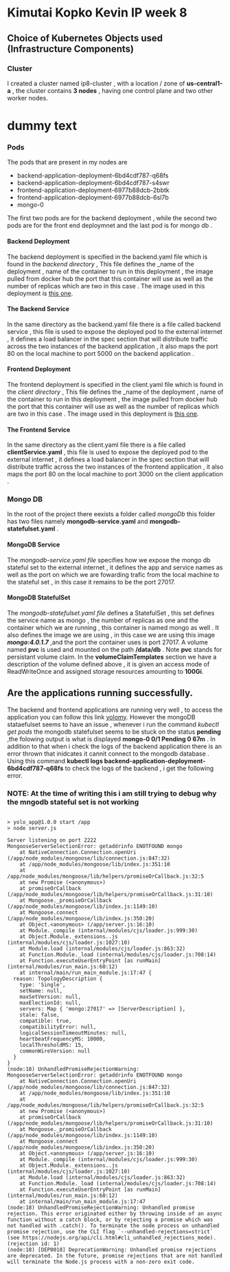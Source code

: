 # Kimutai Kopko Kevin IP week 8 

## Choice of Kubernetes Objects used (Infrastructure Components)
### Cluster 
I created a cluster named ip8-cluster , with a location / zone of __us-central1-a__ , the cluster contains __3 nodes__  , having one control plane and two other worker nodes.
# dummy text


### Pods 
The pods that are present in my nodes are 
- backend-application-deployment-6bd4cdf787-q68fs   
- backend-application-deployment-6bd4cdf787-s4swr    
- frontend-application-deployment-6977b88dcb-2bbtk   
- frontend-application-deployment-6977b88dcb-6sl7b   
- mongo-0  

The first two pods are for the backend deployment , while the second two  pods are for the front end deploymnet  and the last pod is for mongo db .


#### Backend Deployment 
The backend deployment is specified in the backend.yaml file which is found in the _backend directory_ , This file defines the _name of the deployment , name of the container to run in this deployment , the image pulled from docker hub  the port that this container will use as well as the number of replicas which are two in this case . The image used in this deployment is  [this one](https://hub.docker.com/r/kimutaikk/backend_image_yolo).

#### The Backend Service
In the same directory as the backend.yaml file there is a file called backend service , this file is used to expose the deployed pod to the external internet  , it defines a load balancer in the spec section that will  distribute traffic across the two instances of the backend application , it also maps the port 80 on the local machine to port  5000 on the backend application .


#### Frontend Deployment 
The frontend deployment is specified in the client.yaml file which is found in the _client directory_ , This file defines the _name of the deployment , name of the container to run in this deployment , the image pulled from docker hub  the port that this container will use as well as the number of replicas which are two in this case . The image used in this deployment is  [this one](https://hub.docker.com/r/kimutaikk/client_image_yolo).

#### The Frontend Service
In the same directory as the client.yaml file there is a file called __clientService.yaml__ , this file is used to expose the deployed pod to the external internet  , it defines a load balancer in the spec section that will  distribute traffic across the two instances of the frontend application , it also maps the port 80 on the local machine to port  3000 on the client  application .




### Mongo DB 
In the root of the project there eexists a folder called _mongoDb_ this folder has two files namely __mongodb-service.yaml__ and __mongodb-statefulset.yaml__ .

#### MongoDB Service 
The _mongodb-service.yaml file_ specifies how we expose the mongo db stateful set to the external internet , it defines the app and service names as well as the port on which we are fowarding trafic from the local machine to the stateful set , in this case it remains to be the port 27017.

#### MongoDB StatefulSet

The _mongodb-statefulset.yaml file_ defines a StatefulSet , this set defines the service name as mongo , the number of replicas as one and the container which we are running , this container is named mongo as well . It also defines the image we are using , in this case we are using this image ***mongo:4.0.1.7*** ,and the port the container uses is port 27017.
A volume named __pvc__ is used and mounted on the path __/data/db__ .  Note __pvc__ stands for persistant volume claim. In the __volumeClaimTemplates__ section we have a description of the volume defined above ,  it is given an access mode of ReadWriteOnce and assigned storage resources amounting to __100Gi__.


## Are the applications running successfully.

The backend and frontend applications are running very well , 
to access the application you can follow this link [yolomy](http://34.133.21.126/). 
However the mongoDB stataefulset seems to have an issue , whenever i run the command _kubectl get pods_ the mongodb statefulset seems to be stuck on the status __pending__ ,the folowing output is what is displayed __mongo-0      0/1     Pending   0          67m__ . In addition to that when i check the logs of the backend application there is an error thrown that inidcates it cannit connect to the mongodb database . Using this command __kubectl logs backend-application-deployment-6bd4cdf787-q68fs__ to check the logs of the backend , i get the following error.

### NOTE: At the time of writing this i am still trying to debug why the mngodb stateful set is not working


```

> yolo_app@1.0.0 start /app
> node server.js

Server listening on port 2222
MongooseServerSelectionError: getaddrinfo ENOTFOUND mongo
    at NativeConnection.Connection.openUri (/app/node_modules/mongoose/lib/connection.js:847:32)
    at /app/node_modules/mongoose/lib/index.js:351:10
    at /app/node_modules/mongoose/lib/helpers/promiseOrCallback.js:32:5
    at new Promise (<anonymous>)
    at promiseOrCallback (/app/node_modules/mongoose/lib/helpers/promiseOrCallback.js:31:10)
    at Mongoose._promiseOrCallback (/app/node_modules/mongoose/lib/index.js:1149:10)
    at Mongoose.connect (/app/node_modules/mongoose/lib/index.js:350:20)
    at Object.<anonymous> (/app/server.js:16:10)
    at Module._compile (internal/modules/cjs/loader.js:999:30)
    at Object.Module._extensions..js (internal/modules/cjs/loader.js:1027:10)
    at Module.load (internal/modules/cjs/loader.js:863:32)
    at Function.Module._load (internal/modules/cjs/loader.js:708:14)
    at Function.executeUserEntryPoint [as runMain] (internal/modules/run_main.js:60:12)
    at internal/main/run_main_module.js:17:47 {
  reason: TopologyDescription {
    type: 'Single',
    setName: null,
    maxSetVersion: null,
    maxElectionId: null,
    servers: Map { 'mongo:27017' => [ServerDescription] },
    stale: false,
    compatible: true,
    compatibilityError: null,
    logicalSessionTimeoutMinutes: null,
    heartbeatFrequencyMS: 10000,
    localThresholdMS: 15,
    commonWireVersion: null
  }
}
(node:18) UnhandledPromiseRejectionWarning: MongooseServerSelectionError: getaddrinfo ENOTFOUND mongo
    at NativeConnection.Connection.openUri (/app/node_modules/mongoose/lib/connection.js:847:32)
    at /app/node_modules/mongoose/lib/index.js:351:10
    at /app/node_modules/mongoose/lib/helpers/promiseOrCallback.js:32:5
    at new Promise (<anonymous>)
    at promiseOrCallback (/app/node_modules/mongoose/lib/helpers/promiseOrCallback.js:31:10)
    at Mongoose._promiseOrCallback (/app/node_modules/mongoose/lib/index.js:1149:10)
    at Mongoose.connect (/app/node_modules/mongoose/lib/index.js:350:20)
    at Object.<anonymous> (/app/server.js:16:10)
    at Module._compile (internal/modules/cjs/loader.js:999:30)
    at Object.Module._extensions..js (internal/modules/cjs/loader.js:1027:10)
    at Module.load (internal/modules/cjs/loader.js:863:32)
    at Function.Module._load (internal/modules/cjs/loader.js:708:14)
    at Function.executeUserEntryPoint [as runMain] (internal/modules/run_main.js:60:12)
    at internal/main/run_main_module.js:17:47
(node:18) UnhandledPromiseRejectionWarning: Unhandled promise rejection. This error originated either by throwing inside of an async function without a catch block, or by rejecting a promise which was not handled with .catch(). To terminate the node process on unhandled promise rejection, use the CLI flag `--unhandled-rejections=strict` (see https://nodejs.org/api/cli.html#cli_unhandled_rejections_mode). (rejection id: 1)
(node:18) [DEP0018] DeprecationWarning: Unhandled promise rejections are deprecated. In the future, promise rejections that are not handled will terminate the Node.js process with a non-zero exit code.
```

